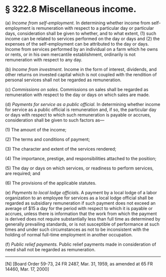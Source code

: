 # § 322.8   Miscellaneous income.

(a) *Income from self-employment.* In determining whether income from self-employment is remuneration with respect to a particular day or particular days, consideration shall be given to whether, and to what extent, (1) such income can be related to services performed on the day or days and (2) the expenses of the self-employment can be attributed to the day or days. Income from services performed by an individual on a farm which he owns or rents, or in his own mercantile establishment, ordinarily is not remuneration with respect to any day.


(b) *Income from investment.* Income in the form of interest, dividends, and other returns on invested capital which is not coupled with the rendition of personal services shall not be regarded as remuneration.


(c) *Commissions on sales.* Commissions on sales shall be regarded as remuneration with respect to the day or days on which sales are made.


(d) *Payments for service as a public official.* In determining whether income for service as a public official is remuneration and, if so, the particular day or days with respect to which such remuneration is payable or accrues, consideration shall be given to such factors as— 


(1) The amount of the income; 


(2) The terms and conditions of payment; 


(3) The character and extent of the services rendered; 


(4) The importance, prestige, and responsibilities attached to the position;


(5) The day or days on which services, or readiness to perform services, are required; and 


(6) The provisions of the applicable statutes.


(e) *Payments to local lodge officials.* A payment by a local lodge of a labor organization to an employee for services as a local lodge official shall be regarded as subsidiary remuneration if such payment does not exceed an average of $15 a day for the period with respect to which it is payable or accrues, unless there is information that the work from which the payment is derived does not require substantially less than full time as determined by generally prevailing standards, or is not susceptible of performance at such times and under such circumstances as not to be inconsistent with the holding of normal full-time employment in another occupation.


(f) *Public relief payments.* Public relief payments made in consideration of need shall not be regarded as remuneration.



---

[N] [Board Order 59-73, 24 FR 2487, Mar. 31, 1959, as amended at 65 FR 14460, Mar. 17, 2000]




